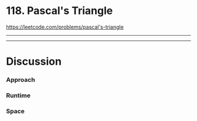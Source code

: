 # 118. Pascal's Triangle

https://leetcode.com/problems/pascal's-triangle

---

<!-- 🟡 Add the problem description here. -->

---

# Discussion

### Approach
<!-- 🟡 Discuss possible approaches, algorithms, and data structures to solve this problem. -->

### Runtime
<!-- 🟡 Discuss the runtime complexity in Big-O notation for your algorithm. -->

### Space
<!-- 🟡 Discuss the space complexity of your algorithm and data structures. -->

